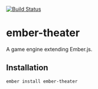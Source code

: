 [![Build Status](https://travis-ci.org/ember-theater/ember-theater.svg?branch=master)](https://travis-ci.org/ember-theater/ember-theater)

# ember-theater

A game engine extending Ember.js.

## Installation

`ember install ember-theater`

